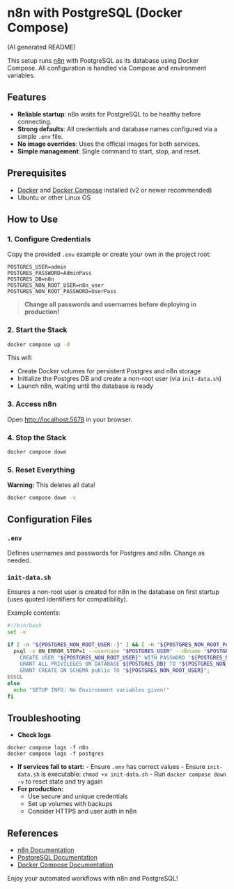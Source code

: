# n8n with PostgreSQL (Docker Compose)

(AI generated README)

This setup runs [n8n](https://n8n.io) with PostgreSQL as its database using Docker Compose.
All configuration is handled via Compose and environment variables.

## Features

- **Reliable startup**: n8n waits for PostgreSQL to be healthy before connecting.
- **Strong defaults**: All credentials and database names configured via a simple `.env` file.
- **No image overrides**: Uses the official images for both services.
- **Simple management**: Single command to start, stop, and reset.

## Prerequisites

- [Docker](https://docs.docker.com/get-docker/) and [Docker Compose](https://docs.docker.com/compose/install/) installed (v2 or newer recommended)
- Ubuntu or other Linux OS

## How to Use

### 1. Configure Credentials

Copy the provided `.env` example or create your own in the project root:

```env
POSTGRES_USER=admin
POSTGRES_PASSWORD=AdminPass
POSTGRES_DB=n8n
POSTGRES_NON_ROOT_USER=n8n_user
POSTGRES_NON_ROOT_PASSWORD=UserPass
```

> **Change all passwords and usernames before deploying in production!**

### 2. Start the Stack

```bash
docker compose up -d
```

This will:

- Create Docker volumes for persistent Postgres and n8n storage
- Initialize the Postgres DB and create a non-root user (via `init-data.sh`)
- Launch n8n, waiting until the database is ready

### 3. Access n8n

Open [http://localhost:5678](http://localhost:5678) in your browser.

### 4. Stop the Stack

```bash
docker compose down
```

### 5. Reset Everything

**Warning:** This deletes all data!

```bash
docker compose down -v
```

## Configuration Files

### `.env`

Defines usernames and passwords for Postgres and n8n. Change as needed.

### `init-data.sh`

Ensures a non-root user is created for n8n in the database on first startup (uses quoted identifiers for compatibility).

Example contents:

```bash
#!/bin/bash
set -e

if [ -n "${POSTGRES_NON_ROOT_USER:-}" ] && [ -n "${POSTGRES_NON_ROOT_PASSWORD:-}" ]; then
  psql -v ON_ERROR_STOP=1 --username "$POSTGRES_USER" --dbname "$POSTGRES_DB" <<-EOSQL
    CREATE USER "${POSTGRES_NON_ROOT_USER}" WITH PASSWORD '${POSTGRES_NON_ROOT_PASSWORD}';
    GRANT ALL PRIVILEGES ON DATABASE ${POSTGRES_DB} TO "${POSTGRES_NON_ROOT_USER}";
    GRANT CREATE ON SCHEMA public TO "${POSTGRES_NON_ROOT_USER}";
EOSQL
else
  echo "SETUP INFO: No Environment variables given!"
fi
```

## Troubleshooting

- **Check logs**

```
docker compose logs -f n8n
docker compose logs -f postgres
```

- **If services fail to start:** - Ensure `.env` has correct values - Ensure `init-data.sh` is executable:
  `chmod +x init-data.sh` - Run `docker compose down -v` to reset state and try again
- **For production:**
  - Use secure and unique credentials
  - Set up volumes with backups
  - Consider HTTPS and user auth in n8n

## References

- [n8n Documentation](https://docs.n8n.io/)
- [PostgreSQL Documentation](https://www.postgresql.org/docs/current/)
- [Docker Compose Documentation](https://docs.docker.com/compose/)

Enjoy your automated workflows with n8n and PostgreSQL!
